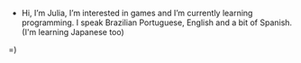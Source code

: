 - Hi, I’m Julia, I’m interested in games and I’m currently learning programming. I speak Brazilian Portuguese, English and a bit of Spanish.
(I'm learning Japanese too)

=)
